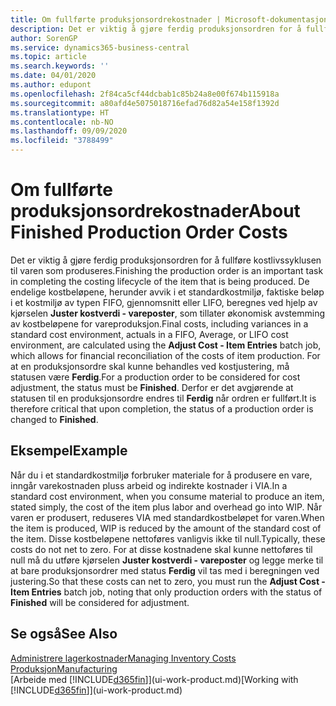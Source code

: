 ```yaml
---
title: Om fullførte produksjonsordrekostnader | Microsoft-dokumentasjon
description: Det er viktig å gjøre ferdig produksjonsordren for å fullføre kostlivssyklusen til varen som produseres. De endelige kostbeløpene, herunder avvik i et standardkostmiljø, faktiske beløp i et kostmiljø av typen FIFO, gjennomsnitt eller LIFO, beregnes ved hjelp av kjørselen Juster kostverdi - vareposter.
author: SorenGP
ms.service: dynamics365-business-central
ms.topic: article
ms.search.keywords: ''
ms.date: 04/01/2020
ms.author: edupont
ms.openlocfilehash: 2f84ca5cf44dcbab1c85b24a8e00f674b115918a
ms.sourcegitcommit: a80afd4e5075018716efad76d82a54e158f1392d
ms.translationtype: HT
ms.contentlocale: nb-NO
ms.lasthandoff: 09/09/2020
ms.locfileid: "3788499"
---
```

# <a name="about-finished-production-order-costs"></a><span data-ttu-id="18c8a-104">Om fullførte produksjonsordrekostnader</span><span class="sxs-lookup"><span data-stu-id="18c8a-104">About Finished Production Order Costs</span></span>
<span data-ttu-id="18c8a-105">Det er viktig å gjøre ferdig produksjonsordren for å fullføre kostlivssyklusen til varen som produseres.</span><span class="sxs-lookup"><span data-stu-id="18c8a-105">Finishing the production order is an important task in completing the costing lifecycle of the item that is being produced.</span></span> <span data-ttu-id="18c8a-106">De endelige kostbeløpene, herunder avvik i et standardkostmiljø, faktiske beløp i et kostmiljø av typen FIFO, gjennomsnitt eller LIFO, beregnes ved hjelp av kjørselen **Juster kostverdi - vareposter**, som tillater økonomisk avstemming av kostbeløpene for vareproduksjon.</span><span class="sxs-lookup"><span data-stu-id="18c8a-106">Final costs, including variances in a standard cost environment, actuals in a FIFO, Average, or LIFO cost environment, are calculated using the **Adjust Cost - Item Entries** batch job, which allows for financial reconciliation of the costs of item production.</span></span> <span data-ttu-id="18c8a-107">For at en produksjonsordre skal kunne behandles ved kostjustering, må statusen være **Ferdig**.</span><span class="sxs-lookup"><span data-stu-id="18c8a-107">For a production order to be considered for cost adjustment, the status must be **Finished**.</span></span> <span data-ttu-id="18c8a-108">Derfor er det avgjørende at statusen til en produksjonsordre endres til **Ferdig** når ordren er fullført.</span><span class="sxs-lookup"><span data-stu-id="18c8a-108">It is therefore critical that upon completion, the status of a production order is changed to **Finished**.</span></span>  

## <a name="example"></a><span data-ttu-id="18c8a-109">Eksempel</span><span class="sxs-lookup"><span data-stu-id="18c8a-109">Example</span></span>  
 <span data-ttu-id="18c8a-110">Når du i et standardkostmiljø forbruker materiale for å produsere en vare, inngår varekostnaden pluss arbeid og indirekte kostnader i VIA.</span><span class="sxs-lookup"><span data-stu-id="18c8a-110">In a standard cost environment, when you consume material to produce an item, stated simply, the cost of the item plus labor and overhead go into WIP.</span></span> <span data-ttu-id="18c8a-111">Når varen er produsert, reduseres VIA med standardkostbeløpet for varen.</span><span class="sxs-lookup"><span data-stu-id="18c8a-111">When the item is produced, WIP is reduced by the amount of the standard cost of the item.</span></span> <span data-ttu-id="18c8a-112">Disse kostbeløpene nettoføres vanligvis ikke til null.</span><span class="sxs-lookup"><span data-stu-id="18c8a-112">Typically, these costs do not net to zero.</span></span> <span data-ttu-id="18c8a-113">For at disse kostnadene skal kunne nettoføres til null må du utføre kjørselen **Juster kostverdi - vareposter** og legge merke til at bare produksjonsordrer med status **Ferdig** vil tas med i beregningen ved justering.</span><span class="sxs-lookup"><span data-stu-id="18c8a-113">So that these costs can net to zero, you must run the **Adjust Cost - Item Entries** batch job, noting that only production orders with the status of **Finished** will be considered for adjustment.</span></span>  

## <a name="see-also"></a><span data-ttu-id="18c8a-114">Se også</span><span class="sxs-lookup"><span data-stu-id="18c8a-114">See Also</span></span>  
[<span data-ttu-id="18c8a-115">Administrere lagerkostnader</span><span class="sxs-lookup"><span data-stu-id="18c8a-115">Managing Inventory Costs</span></span>](finance-manage-inventory-costs.md)  
[<span data-ttu-id="18c8a-116">Produksjon</span><span class="sxs-lookup"><span data-stu-id="18c8a-116">Manufacturing</span></span>](production-manage-manufacturing.md)  
<span data-ttu-id="18c8a-117">[Arbeide med [!INCLUDE[d365fin](includes/d365fin_md.md)]](ui-work-product.md)</span><span class="sxs-lookup"><span data-stu-id="18c8a-117">[Working with [!INCLUDE[d365fin](includes/d365fin_md.md)]](ui-work-product.md)</span></span>
